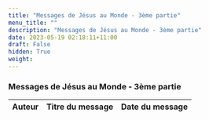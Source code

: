 ```yaml
---
title: "Messages de Jésus au Monde - 3ème partie"
menu_title: ""
description: "Messages de Jésus au Monde - 3ème partie"
date: 2023-05-19 02:18:11+11:00
draft: False
hidden: True
weight:
---
```

### Messages de Jésus au Monde - 3ème partie

**Auteur** | **Titre du message** | **Date du message**  
---|---|---